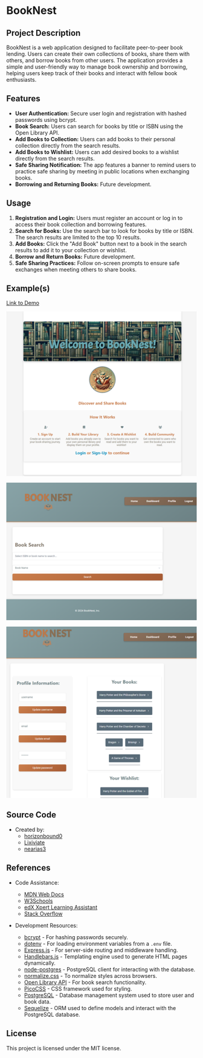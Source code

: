 # BookNest

## Project Description

BookNest is a web application designed to facilitate peer-to-peer book lending. Users can create their own collections of books, share them with others, and borrow books from other users. The application provides a simple and user-friendly way to manage book ownership and borrowing, helping users keep track of their books and interact with fellow book enthusiasts.

## Features

- **User Authentication:** Secure user login and registration with hashed passwords using bcrypt.
- **Book Search:** Users can search for books by title or ISBN using the Open Library API.
- **Add Books to Collection:** Users can add books to their personal collection directly from the search results.
- **Add Books to Wishlist:** Users can add desired books to a wishlist directly from the search results.
- **Safe Sharing Notification:** The app features a banner to remind users to practice safe sharing by meeting in public locations when exchanging books.
- **Borrowing and Returning Books:** Future development.

## Usage

1. **Registration and Login:** Users must register an account or log in to access their book collection and borrowing features.
2. **Search for Books:** Use the search bar to look for books by title or ISBN. The search results are limited to the top 10 results.
3. **Add Books:** Click the "Add Book" button next to a book in the search results to add it to your collection or wishlist.
4. **Borrow and Return Books:** Future development.
5. **Safe Sharing Practices:** Follow on-screen prompts to ensure safe exchanges when meeting others to share books.

## Example(s)

[Link to Demo](https://p2-book-nest.onrender.com/)

![BookNest Homepage](/images/homepage.png)

![BookNest Dashboard](/images/dashboard.png)

![BookNest Profile](/images/profile.png)

## Source Code

- Created by:
  - [horizonbound0](https://github.com/horizonbound0)
  - [Lixiviate](https://github.com/Lixiviate)
  - [nearias3](https://github.com/nearias3)

## References

- Code Assistance:
  - [MDN Web Docs](https://developer.mozilla.org/en-US/)
  - [W3Schools](https://www.w3schools.com/)
  - [edX Xpert Learning Assistant](https://www.edx.org/)
  - [Stack Overflow](https://stackoverflow.com/)

- Development Resources:
  - [bcrypt](https://www.npmjs.com/package/bcrypt) - For hashing passwords securely.
  - [dotenv](https://www.npmjs.com/package/dotenv) - For loading environment variables from a `.env` file.
  - [Express.js](https://www.npmjs.com/package/express) - For server-side routing and middleware handling.
  - [Handlebars.js](https://www.npmjs.com/package/handlebars) - Templating engine used to generate HTML pages dynamically.
  - [node-postgres](https://www.npmjs.com/package/pg) - PostgreSQL client for interacting with the database.
  - [normalize.css](https://github.com/necolas/normalize.css) - To normalize styles across browsers.
  - [Open Library API](https://openlibrary.org/developers/api) - For book search functionality.
  - [PicoCSS](https://picocss.com/) - CSS framework used for styling.
  - [PostgreSQL](https://www.postgresql.org/) - Database management system used to store user and book data.
  - [Sequelize](https://www.npmjs.com/package/sequelize) - ORM used to define models and interact with the PostgreSQL database.

## License

This project is licensed under the MIT license.